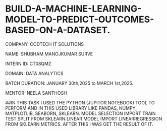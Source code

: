 # BUILD-A-MACHINE-LEARNING-MODEL-TO-PREDICT-OUTCOMES-BASED-ON-A-DATASET.

COMPANY: CODTECH IT SOLUTIONS

NAME: SHUBHAM MANOJKUMAR SURVE

INTERN ID: CT08QMZ

DOMAIN: DATA ANALYTICS

BATCH DURATION: JANUARY 30th,2025 to MARCH 1st,2025.

MENTOR: NEELA SANTHOSH

##IN THIS TASK I USED THE PYTHON (JUPITOR NOTEBOOK) TOOL TO PERFORM AND IN THIS USED LIBRARY LIKE PANDAS, NUMPY, MATPLOTLIB, SEABORN, SKLEARN. MODEL SELECTION IMPORT TRAIN TEST SPLIT FROM SKLEARN.LINEAR MODEL IMPORT LINEARREGRESSION FROM SKLEARN METRICS. AFTER THIS I WAS GET THE RESULT OF IT.
